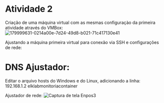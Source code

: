 # Atividade 2

Criação de uma máquina virtual com as mesmas configuraçào da primeira atividade através do VMBox:
![179999631-0214a00e-7d24-49d8-b021-71c417130e41](https://user-images.githubusercontent.com/109623573/180073966-bc539089-2d69-4d9e-b7b4-8962e44ff632.png)

Ajustando a máquina primeira virtual para conexão via SSH e configurações de rede:

# DNS Ajustador:

Editar o arquivo hosts do Windows e do Linux, adicionando a linha: 192.168.1.2 elklabmonitoriacontainer

Ajustador de rede:
![Captura de tela Enpos3](https://user-images.githubusercontent.com/109623573/180086665-b7f724e3-d8a4-4e56-b283-f4bd59e7c582.png)



